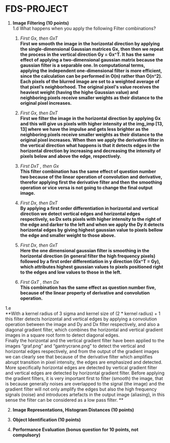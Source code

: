 # FDS-PROJECT

1. **Image Filtering (10 points)**\
1.d What happens when you apply the following Filter combinations? 
    
    1. *First Gx, then GxT*\
    **First we smooth the image in the horizontal direction by applying the single-dimensional Gaussian matrices Gx, then then we repeat the process in the vertical direction 
    Gy = Gx^T. It has the same effect of applying a two-dimensional gaussian matrix because the gaussian filter is a separable one. In computational terms, applying  the
    independent one-dimensional filter is more efficient, since the calculation can be performed in O(n) rather than O(n^2).
    Each pixels of the blurred image are set to a weighted average of that pixel’s neighborhood. The original pixel's value receives the heaviest weight
    (having the highe Gaussian value) and neighboring pixels receive smaller weights as their distance to the original pixel increases.**
    
    2. *First Gx, then DxT*\
    **First we filter the image in the horizontal direction by applying Gx and this will give us pixels with higher intensity at the img_imp [13, 13] where we have the impulse
    and gets less brighter as the neighboring pixels receive smaller weights as their distance to the original pixel increases. When then we apply the derivative filter in 
    the vertical direction what happens is that it detects edges in the horizontal direction by increasing and decreasing the intensity of pixels below and above the 
    edge, respectively.**

    
    3. *First DxT , then Gx*\
    **This filter combination has the same effect of question number two because of the linear operation of convolution and derivative, therefor applying first the 
    derivative filter and then the smoothing operation or vice versa is not going to change the final output image.**
    
    4. *First Dx, then DxT*\
    **By applying a first order differentiation in horizontal and vertical direction we detect vertical edges and horizontal edges respectively, so Dx sets pixels with 
    higher intensity to the right of the edge and darker to the left and when we apply the Dy it detects horizontal edges by giving highest gaussian value to pixels bellow 
    the edge and smaller weight to those above.**
    
    5. *First Dx, then GxT*\
    **Here the one dimensional gaussian filter is smoothing in the horizontal direction (in general filter the high frequency pixels) followed by a first order differentiation 
    in y direction (Gx^T = Gy), which attributes highest gaussian values to pixels positioned right to the edges and low values to those in the left.**
    
    6. *First GxT , then Dx*\
    **This combination has the same effect as question number five, because of the linear property of derivative and convolution operation.**
    
1.e    
**With a kernel radius of 3 sigma and kernel size of (2 * kernel radius) + 1 this filter detects horizontal and vertical edges by applying a convolution operation between the image and Dy and Dx filter respectively, and also a diagonal gradient filter, which combines the horizontal and vertical gradient images in a square root form to detect diagonal edges.\
Finally the horizontal and the vertical gradient filter have been applied to the images “graf.png” and “gantrycrane.png” to detect the vertical and horizontal edges respectively, and from the output of the gradient images we can clearly see that because of the derivative filter which amplifies abrupt transition in pixel intensity, the edges are emphasized and detected. More specifically horizontal edges are detected by vertical gradient filter and vertical edges are detected by horizontal gradient filter.
Before applying the gradient filters, it is very important first to filter (smooth) the image, that is because generally noises are overlapped to the signal (the image) and the gradient filter will not only amplify the edges but also the high frequency signals (noise) and introduces artefacts in the output image (aliasing), in this sense the filter can be considered as a low pass filter. **


2. **Image Representations, Histogram Distances (10 points)**

3. **Object Identification (10 points)**

4. **Performance Evaluation (bonus question for 10 points, not compulsory)**
